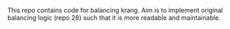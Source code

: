 This repo contains code for balancing krang. Aim is to implement original balancing logic (repo 28) such that it is more readable and maintainable.
